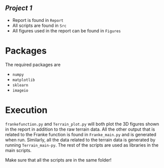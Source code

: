 ## *Project 1*

* Report is found in `Report`
* All scripts are found in `Src`
* All figures used in the report can be found in `Figures`


# **Packages**
The required packages are 
* `numpy`
* `matplotlib`
* `sklearn`
* `imageio`


# **Execution**
`frankefunction.py` and `Terrain_plot.py` will both plot the 3D figures shown in the report in addition to the raw terrain data. 
All the other output that is related to the Franke function is found in `Franke_main.py` and is generated when run. Similarly,
all the data related to the terrain data is generated by running `Terrain_main-py`. The rest of the scripts are used 
as libraries in the main scripts.

Make sure that all the scripts are in the same folder!

